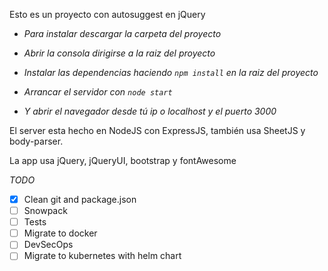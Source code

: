 Esto es un proyecto con autosuggest en jQuery

 - *Para instalar descargar la carpeta del proyecto*
	
 - *Abrir la consola dirigirse a la raiz del proyecto*

 - *Instalar las dependencias haciendo `npm install` en la raiz del proyecto*

 - *Arrancar el servidor con `node start`*

 - *Y abrir el navegador desde tú ip o localhost y el puerto 3000*

El server esta hecho en NodeJS con ExpressJS, también usa SheetJS y body-parser.

La app usa jQuery, jQueryUI, bootstrap y fontAwesome

*TODO*
* [x] Clean git and package.json
* [ ] Snowpack
* [ ] Tests
* [ ] Migrate to docker
* [ ] DevSecOps
* [ ] Migrate to kubernetes with helm chart
